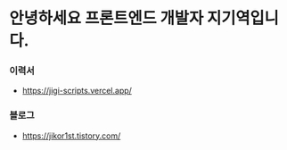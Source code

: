 # 안녕하세요 프론트엔드 개발자 지기역입니다.

### 이력서
- https://jigi-scripts.vercel.app/

### 블로그
- https://jikor1st.tistory.com/
